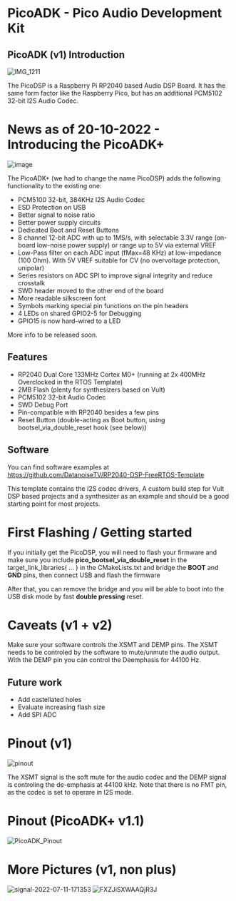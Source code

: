 # PicoADK - Pico Audio Development Kit

## PicoADK (v1) Introduction

![IMG_1211](https://user-images.githubusercontent.com/6614616/178321463-fd28d750-6690-4bcf-9f1c-f8ad699bd965.jpg)

The PicoDSP is a Raspberry Pi RP2040 based Audio DSP Board. It has the same form factor like the Raspberry Pico, but has an additional PCM5102 32-bit I2S Audio Codec.

# News as of 20-10-2022 - Introducing the PicoADK+

![image](https://user-images.githubusercontent.com/6614616/198357922-2b93d8a0-aeca-4126-a033-46604df934af.png)

The PicoADK+ (we had to change the name PicoDSP) adds the following functionality to the existing one:
* PCM5100 32-bit, 384KHz I2S Audio Codec
* ESD Protection on USB
* Better signal to noise ratio
* Better power supply circuits
* Dedicated Boot and Reset Buttons
* 8 channel 12-bit ADC with up to 1MS/s, with selectable 3.3V range (on-board low-noise power supply) or range up to 5V via external VREF
* Low-Pass filter on each ADC input (fMax=48 KHz) at low-impedance (100 Ohm). With 5V VREF suitable for CV (no overvoltage protection, unipolar)
* Series resistors on ADC SPI to improve signal integrity and reduce crosstalk
* SWD header moved to the other end of the board
* More readable silkscreen font
* Symbols marking special pin functions on the pin headers
* 4 LEDs on shared GPIO2-5 for Debugging
* GPIO15 is now hard-wired to a LED

More info to be released soon.

## Features
* RP2040 Dual Core 133MHz Cortex M0+ (running at 2x 400MHz Overclocked in the RTOS Template)
* 2MB Flash (plenty for synthesizers based on Vult)
* PCM5102 32-bit Audio Codec
* SWD Debug Port
* Pin-compatible with RP2040 besides a few pins
* Reset Button (double-acting as Boot button, using bootsel_via_double_reset hook (see below))

## Software

You can find software examples at https://github.com/DatanoiseTV/RP2040-DSP-FreeRTOS-Template

This template contains the I2S codec drivers, A custom build step for Vult DSP based projects and a synthesizer as an example and should be a good starting point for most projects.

# First Flashing / Getting started

If you initially get the PicoDSP, you will need to flash your firmware and make sure you include **pico_bootsel_via_double_reset** in the target_link_libraries( ... ) in the CMakeLists.txt and bridge the **BOOT** and **GND** pins, then connect USB and flash the firmware

After that, you can remove the bridge and you will be able to boot into the USB disk mode by fast **double pressing** reset.

# Caveats (v1 + v2)

Make sure your software controls the XSMT and DEMP pins. The XSMT needs to be controled by the software to mute/unmute the audio output.
With the DEMP pin you can control the Deemphasis for 44100 Hz.

## Future work
* Add castellated holes
* Evaluate increasing flash size
* Add SPI ADC

# Pinout (v1)

![pinout](https://user-images.githubusercontent.com/6614616/178937016-82d58e8c-4b84-41af-94fe-c01936c81884.jpeg)

The XSMT signal is the soft mute for the audio codec and the DEMP signal is controling the de-emphasis at 44100 kHz.
Note that there is no FMT pin, as the codec is set to operare in I2S mode.

# Pinout (PicoADK+ v1.1)
![PicoADK_Pinout](https://user-images.githubusercontent.com/6614616/198395836-396dd32c-06f5-455f-8a22-03ddc6aa7a4f.png)

# More Pictures (v1, non plus)
![signal-2022-07-11-171353](https://user-images.githubusercontent.com/6614616/178331952-df65a58a-e0cd-4261-8613-d4b20d6482e4.jpeg)
![FXZJiSXWAAQjR3J](https://user-images.githubusercontent.com/6614616/178937038-563c2f2a-2c2c-427a-8e2e-35cb2d0831c8.jpeg)

